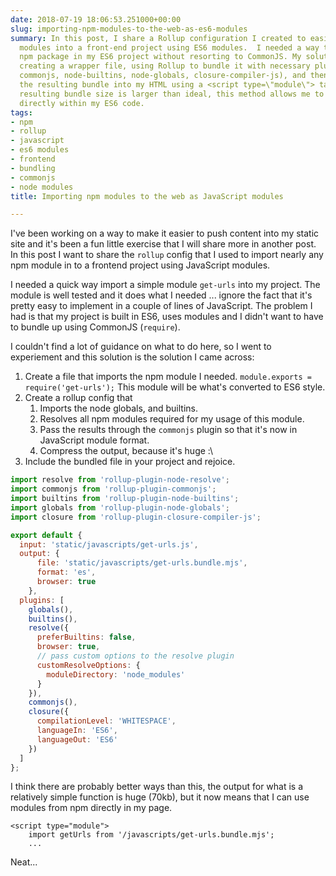 ```yaml
---
date: 2018-07-19 18:06:53.251000+00:00
slug: importing-npm-modules-to-the-web-as-es6-modules
summary: In this post, I share a Rollup configuration I created to easily import npm
  modules into a front-end project using ES6 modules.  I needed a way to use the 'get-urls'
  npm package in my ES6 project without resorting to CommonJS. My solution involves
  creating a wrapper file, using Rollup to bundle it with necessary plugins (node-resolve,
  commonjs, node-builtins, node-globals, closure-compiler-js), and then importing
  the resulting bundle into my HTML using a <script type=\"module\"> tag.  While the
  resulting bundle size is larger than ideal, this method allows me to use npm modules
  directly within my ES6 code.
tags:
- npm
- rollup
- javascript
- es6 modules
- frontend
- bundling
- commonjs
- node modules
title: Importing npm modules to the web as JavaScript modules

---
```


I've been working on a way to make it easier to push content into my static site
and it's been a fun little exercise that I will share more in another post. In
this post I want to share the `rollup` config that I used to import nearly any
npm module in to a frontend project using JavaScript modules.

I needed a quick way import a simple module `get-urls` into my project. The
module is well tested and it does what I needed ... ignore the fact that it's
pretty easy to implement in a couple of lines of JavaScript. The problem I had
is that my project is built in ES6, uses modules and I didn't want to have to
bundle up using CommonJS (`require`).

I couldn't find a lot of guidance on what to do here, so I went to experiement
and this solution is the solution I came across:

1. Create a file that imports the npm module I needed. `module.exports =
   require('get-urls');` This module will be what's converted to ES6 style.
2. Create a rollup config that
   1. Imports the node globals, and builtins.
   1. Resolves all npm modules required for my usage of this module.
   1. Pass the results through the `commonjs` plugin so that it's now in
      JavaScript module format.
   1. Compress the output, because it's huge :\
3. Include the bundled file in your project and rejoice.

``` javascript
import resolve from 'rollup-plugin-node-resolve';
import commonjs from 'rollup-plugin-commonjs';
import builtins from 'rollup-plugin-node-builtins';
import globals from 'rollup-plugin-node-globals';
import closure from 'rollup-plugin-closure-compiler-js';

export default {
  input: 'static/javascripts/get-urls.js',
  output: {
      file: 'static/javascripts/get-urls.bundle.mjs',
      format: 'es',
      browser: true
    },
  plugins: [
    globals(),
    builtins(),
    resolve({
      preferBuiltins: false,
      browser: true,
      // pass custom options to the resolve plugin
      customResolveOptions: {
        moduleDirectory: 'node_modules'
      }
    }),
    commonjs(),
    closure({
      compilationLevel: 'WHITESPACE',
      languageIn: 'ES6',
      languageOut: 'ES6'
    })
  ]
};
```

I think there are probably better ways than this, the output for what is a
relatively simple function is huge (70kb), but it now means that I can 
use modules from npm directly in my page.

```
<script type="module">
    import getUrls from '/javascripts/get-urls.bundle.mjs';
    ...
```

Neat...
